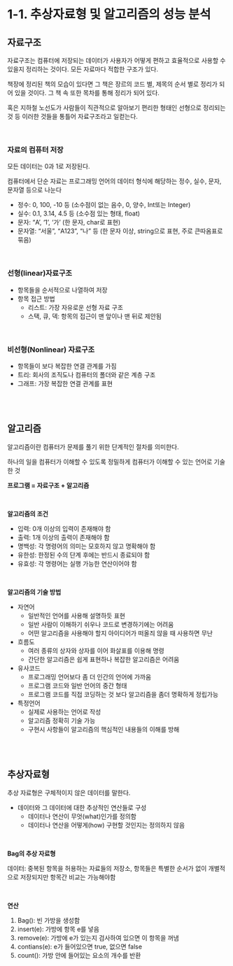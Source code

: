 # 1-1. 추상자료형 및 알고리즘의 성능 분석

## 자료구조

자료구조는 컴퓨터에 저장되는 데이터가 사용자가 어떻게 편하고 효율적으로 사용할 수 있을지 정리하는 것이다. 모든 자료마다 적합한 구조가 있다.

책장에 정리된 책의 모습이 있다면 그 책은 장르의 코드 별, 제목의 순서 별로 정리가 되어 있을 것이다. 그 책 속 또한 목차를 통해 정리가 되어 있다.

혹은 지하철 노선도가 사람들이 직관적으로 알아보기 편리한 형태인 선형으로 정리되는 것 등 이러한 것들을 통틀어 자료구조라고 일컫는다.

<br/>

### 자료의 컴퓨터 저장

모든 데이터는 0과 1로 저장된다.

컴퓨터에서 단순 자료는 프로그래밍 언어의 데이터 형식에 해당하는 정수, 실수, 문자, 문자열 등으로 나눈다

- 정수: 0, 100, -10 등 (소수점이 없는 음수, 0, 양수, Int또는 Integer)
- 실수: 0.1, 3.14, 4.5 등 (소수점 있는 형태, float)
- 문자: “A’, ‘1’, ‘가’ (한 문자, char로 표현)
- 문자열: “서울”, “A123”, “나” 등 (한 문자 이상, string으로 표현, 주로 큰따옴표로 묶음)

<br/>

### 선형(linear)자료구조

- 항목들을 순서적으로 나열하여 저장
- 항목 접근 방법
    - 리스트: 가장 자유로운 선형 자료 구조
    - 스택, 큐, 덱: 항목의 접근이 맨 앞이나 맨 뒤로 제안됨

<br/>

### 비선형(Nonlinear) 자료구조

- 항목들이 보다 복잡한 연결 관계를 가짐
- 트리: 회사의 조직도나 컴퓨터의 폴더와 같은 계층 구조
- 그래프: 가장 복잡한 연결 관계를 표현

<br/>

<br/>

## 알고리즘

알고리즘이란 컴퓨터가 문제를 풀기 위한 단계적인 절차를 의미한다.

하나의 일을 컴퓨터가 이해할 수 있도록 정밀하게 컴퓨터가 이해할 수 있는 언어로 기술한 것

**프로그램 = 자료구조 + 알고리즘**

<br/>

**알고리즘의 조건**

- 입력: 0개 이상의 입력이 존재해야 함
- 출력: 1개 이상의 출력이 존재해야 함
- 명백성: 각 명령어의 의미는 모호하지 않고 명확해야 함
- 유한성: 한정된 수의 단계 후에는 반드시 종료되야 함
- 유효성: 각 명령어는 실행 가능한 연산이어야 함

<br/>

**알고리즘의 기술 방법**

- 자연어
    - 일반적인 언어를 사용해 설명하듯 표현
    - 일반 사람이 이해하기 쉬우나 코드로 변경하기에는 어려움
    - 어떤 알고리즘을 사용해야 할지 아이디어가 떠올즤 않을 때 사용하면 무난
- 흐름도
    - 여러 종류의 상자와 상자를 이어 화살표를 이용해 명령
    - 간단한 알고리즘은 쉽게 표현하나 복잡한 알고리즘은 어려움
- 유사코드
    - 프로그래밍 언어보다 좀 더 인간의 언어에 가까움
    - 프로그램 코드와 일반 언어의 중간 형태
    - 프로그램 코드를 직접 코딩하는 것 보다 알고리즘을 좀더 명확하게 정립가능
- 특정언어
    - 실제로 사용하는 언어로 작성
    - 알고리즘 정확히 기술 가능
    - 구현시 사항들이 알고리즘의 핵심적인 내용들의 이해를 방해
    

<br/>

<br/>

## 추상자료형

추상 자료형은 구체적이지 않은 데이터를 말한다.

- 데이터와 그 데이터에 대한 추상적인 연산들로 구성
    - 데이터나 연산이 무엇(what)인가를 정의함
    - 데이터나 연산을 어떻게(how) 구현할 것인지는 정의하지 않음

<br/>

**Bag의 추상 자료형**

데이터: 중복된 항목을 허용하는 자료들의 저장소, 항목들은 특별한 순서가 없이 개별적으로 저장되지만 항목간 비교는 가능해야함

<br/>

**연산**

1. Bag(): 빈 가방을 생성함
2. insert(e): 가방에 항목 e를 넣음
3. remove(e): 가방에 e가 있는지 검사하여 있으면 이 항목을 꺼냄
4. contians(e): e가 들어있으면 true, 없으면 false
5. count(): 가방 안에 들어있는 요소의 개수를 반환